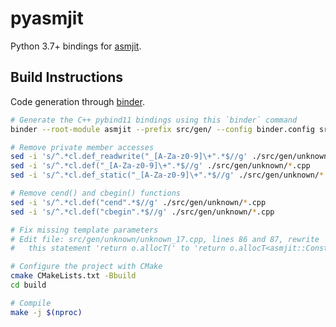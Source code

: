 # pyasmjit
Python 3.7+ bindings for [asmjit](https://github.com/asmjit/asmjit).

## Build Instructions
Code generation through [binder](https://cppbinder.readthedocs.io/en/latest/config.html).

```bash
# Generate the C++ pybind11 bindings using this `binder` command
binder --root-module asmjit --prefix src/gen/ --config binder.config src/all_includes.hpp -- -std=c++11 -Iextern/asmjit/src/ -DNDEBUG -iwithsysroot=/usr/local/c++/13/ -DASMJIT_NO_DEPRECATED

# Remove private member accesses
sed -i 's/^.*cl.def_readwrite("_[A-Za-z0-9]\+".*$//g' ./src/gen/unknown/*.cpp
sed -i 's/^.*cl.def("_[A-Za-z0-9]\+".*$//g' ./src/gen/unknown/*.cpp
sed -i 's/^.*cl.def_static("_[A-Za-z0-9]\+".*$//g' ./src/gen/unknown/*.cpp

# Remove cend() and cbegin() functions
sed -i 's/^.*cl.def("cend".*$//g' ./src/gen/unknown/*.cpp
sed -i 's/^.*cl.def("cbegin".*$//g' ./src/gen/unknown/*.cpp

# Fix missing template parameters
# Edit file: src/gen/unknown/unknown_17.cpp, lines 86 and 87, rewrite 
#   this statement 'return o.allocT(' to 'return o.allocT<asmjit::ConstPool::Node>('

# Configure the project with CMake
cmake CMakeLists.txt -Bbuild
cd build

# Compile
make -j $(nproc)
```